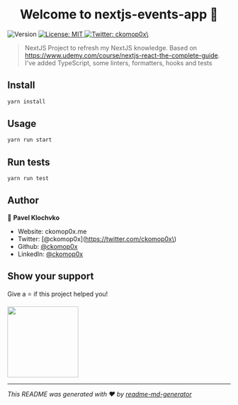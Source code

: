 <h1 align="center">Welcome to nextjs-events-app 👋</h1>
<p>
  <img alt="Version" src="https://img.shields.io/badge/version-0.3.0-blue.svg?cacheSeconds=2592000" />
  <a href="#" target="_blank">
    <img alt="License: MIT" src="https://img.shields.io/badge/License-MIT-yellow.svg" />
  </a>
  <a href="https://twitter.com/ckomop0x\" target="_blank">
    <img alt="Twitter: ckomop0x\" src="https://img.shields.io/twitter/follow/ckomop0x\.svg?style=social" />
  </a>
</p>

> NextJS Project to refresh my NextJS knowledge. Based on https://www.udemy.com/course/nextjs-react-the-complete-guide. I've added TypeScript, some linters, formatters, hooks and tests

## Install

```sh
yarn install
```

## Usage

```sh
yarn run start
```

## Run tests

```sh
yarn run test
```

## Author

👤 **Pavel Klochvko**

- Website: ckomop0x.me
- Twitter: [@ckomop0x\](https://twitter.com/ckomop0x\)
- Github: [@ckomop0x](https://github.com/ckomop0x)
- LinkedIn: [@ckomop0x](https://linkedin.com/in/ckomop0x)

## Show your support

Give a ⭐️ if this project helped you!

<a href="https://www.patreon.com/ckomop0x">
  <img src="https://c5.patreon.com/external/logo/become_a_patron_button@2x.png" width="160">
</a>

---

_This README was generated with ❤️ by [readme-md-generator](https://github.com/kefranabg/readme-md-generator)_
